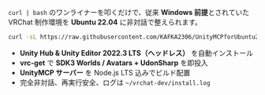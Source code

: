 `curl | bash` のワンライナーを叩くだけで、従来 **Windows 前提**とされていた VRChat 制作環境を **Ubuntu 22.04** に非対話で整えられます。  

```bash
curl -sL https://raw.githubusercontent.com/KAFKA2306/UnityMCPforUbuntu22.04/main/install.sh | bash
```

-  **Unity Hub & Unity Editor 2022.3 LTS（ヘッドレス）** を自動インストール  
-  **vrc-get** で **SDK3 Worlds / Avatars + UdonSharp** を即投入  
-  **UnityMCP サーバー** を Node.js LTS 込みでビルド配置  
-  完全非対話、再実行安全、ログは `~/vrchat-dev/install.log`
